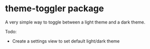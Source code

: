# theme-toggler package

A very simple way to toggle between a light theme and a dark theme.

Todo:

- Create a settings view to set default light/dark theme

